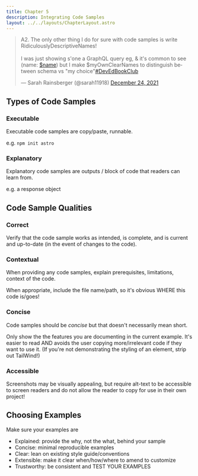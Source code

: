 ```yaml
---
title: Chapter 5
description: Integrating Code Samples
layout: ../../layouts/ChapterLayout.astro
---
```

<blockquote class="twitter-tweet" data-dnt="true"><p lang="en" dir="ltr">A2. The only other thing I do for sure with code samples is write RidiculouslyDescriptiveNames!<br><br>I was just showing s&#39;one a GraphQL query eg, &amp; it&#39;s common to see (name: <a href="https://twitter.com/search?q=%24name&amp;src=ctag&amp;ref_src=twsrc%5Etfw">$name</a>) but I make $myOwnClearNames to distinguish between schema vs &quot;my choice&quot;<a href="https://twitter.com/hashtag/DevEdBookClub?src=hash&amp;ref_src=twsrc%5Etfw">#DevEdBookClub</a></p>&mdash; Sarah Rainsberger (@sarah11918) <a href="https://twitter.com/sarah11918/status/1474205384323780620?ref_src=twsrc%5Etfw">December 24, 2021</a></blockquote><script async src="https://platform.twitter.com/widgets.js" charset="utf-8"></script>

## Types of Code Samples


### Executable

Executable code samples are copy/paste, runnable. 

e.g. `npm init astro`


### Explanatory

Explanatory code samples are outputs / block of code that readers can learn from. 

e.g. a response object

## Code Sample Qualities

### Correct

Verify that the code sample works as intended, is complete, and is current and up-to-date (in the event of changes to the code).

### Contextual

When providing any code samples, explain prerequisites, limitations, context of the code.

When appropriate, include the file name/path, so it's obvious WHERE this code is/goes!

### Concise

Code samples should be *concise* but that doesn't necessarily mean short.

Only show the the features you are documenting in the current example. It's easier to read AND avoids the user copying more/irrelevant code if they want to use it. (If you're not demonstrating the styling of an element, strip out TailWind!)

### Accessible

Screenshots may be visually appealing, but require alt-text to be accessible to screen readers and do not allow the reader to copy for use in their own project! 

## Choosing Examples

Make sure your examples are
- Explained: provide the why, not the what, behind your sample
- Concise: minimal reproducible examples
- Clear: lean on existing style guide/conventions
- Extensible: make it clear when/how/where to amend to customize
- Trustworthy: be consistent and TEST YOUR EXAMPLES
